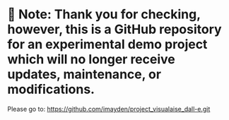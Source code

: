  # 📝 Note: Thank you for checking, however, this is a GitHub repository for an experimental demo project which will no longer receive updates, maintenance, or modifications.
 Please go to: https://github.com/imayden/project_visualaise_dall-e.git
